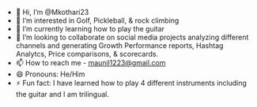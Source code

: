 - 👋 Hi, I’m @Mkothari23
- 👀 I’m interested in Golf, Pickleball, & rock climbing
- 🌱 I’m currently learning how to play the guitar
- 💞️ I’m looking to collaborate on social media projects analyzing different channels and generating Growth Performance reports, Hashtag Analytcs, Price comparisons, & scorecards.
- 📫 How to reach me - maunil1223@gmail.com
- 😄 Pronouns: He/Him
- ⚡ Fun fact: I have learned how to play 4 different instruments including the guitar and I am trilingual.

<!---
Mkothari23/Mkothari23 is a ✨ special ✨ repository because its `README.md` (this file) appears on your GitHub profile.
You can click the Preview link to take a look at your changes.
--->
